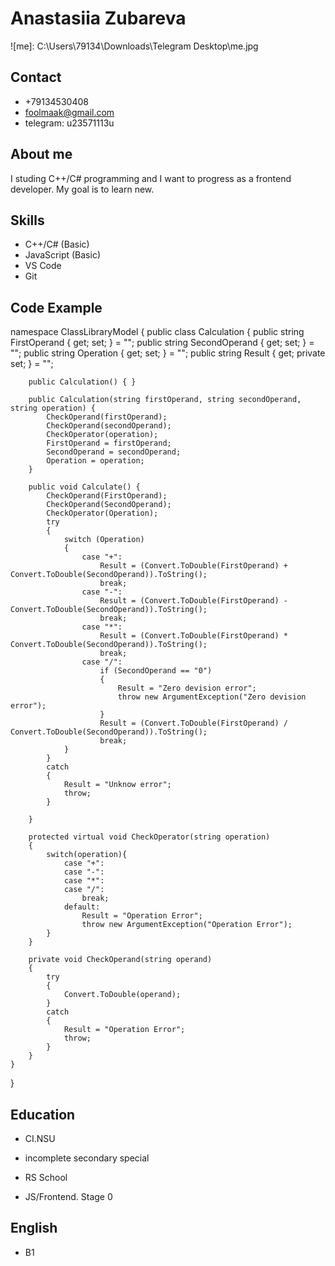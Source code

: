 # Anastasiia Zubareva
![me]: C:\Users\79134\Downloads\Telegram Desktop\me.jpg
## Contact
* +79134530408
* foolmaak@gmail.com
* telegram: u23571113u
## About me
I studing C++/C# programming and I want to progress as a frontend developer. My goal is to learn new.
## Skills
* C++/C# (Basic)
* JavaScript (Basic)
* VS Code
* Git
## Code Example
namespace ClassLibraryModel
{
    public class Calculation
    {
        public string FirstOperand { get; set; } = "";
        public string SecondOperand { get; set; } = "";
        public string Operation { get; set; } = "";
        public string Result { get; private set; } = "";

        public Calculation() { }

        public Calculation(string firstOperand, string secondOperand, string operation) {
            CheckOperand(firstOperand);
            CheckOperand(secondOperand);
            CheckOperator(operation);
            FirstOperand = firstOperand;
            SecondOperand = secondOperand;
            Operation = operation;
        }

        public void Calculate() {
            CheckOperand(FirstOperand);
            CheckOperand(SecondOperand);
            CheckOperator(Operation);
            try
            {
                switch (Operation)
                {
                    case "+":
                        Result = (Convert.ToDouble(FirstOperand) + Convert.ToDouble(SecondOperand)).ToString();
                        break;
                    case "-":
                        Result = (Convert.ToDouble(FirstOperand) - Convert.ToDouble(SecondOperand)).ToString();
                        break;
                    case "*":
                        Result = (Convert.ToDouble(FirstOperand) * Convert.ToDouble(SecondOperand)).ToString();
                        break;
                    case "/":
                        if (SecondOperand == "0")
                        {
                            Result = "Zero devision error";
                            throw new ArgumentException("Zero devision error");
                        }
                        Result = (Convert.ToDouble(FirstOperand) / Convert.ToDouble(SecondOperand)).ToString();
                        break;
                }
            }
            catch
            {
                Result = "Unknow error";
                throw;
            }

        }

        protected virtual void CheckOperator(string operation)
        {
            switch(operation){
                case "+":
                case "-":
                case "*":
                case "/":
                    break;
                default:
                    Result = "Operation Error";
                    throw new ArgumentException("Operation Error");
            }
        } 

        private void CheckOperand(string operand)
        {
            try
            {
                Convert.ToDouble(operand);
            }
            catch
            {
                Result = "Operation Error";
                throw;
            }
        }
    }
}
## Education
* CI.NSU
+ incomplete secondary special
* RS School
+ JS/Frontend. Stage 0
## English
* B1
